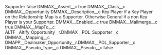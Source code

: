 <?xml version="1.0" encoding="UTF-8"?>
<CustomMetadata xmlns="http://soap.sforce.com/2006/04/metadata" xmlns:xsi="http://www.w3.org/2001/XMLSchema-instance" xmlns:xsd="http://www.w3.org/2001/XMLSchema">
    <label>Supporter</label>
    <protected>false</protected>
    <values>
        <field>DMMAX__Assert__c</field>
        <value xsi:type="xsd:boolean">true</value>
    </values>
    <values>
        <field>DMMAX__Class__c</field>
        <value xsi:type="xsd:string">DMMAX__Opportunity</value>
    </values>
    <values>
        <field>DMMAX__Description__c</field>
        <value xsi:type="xsd:string">Key Player if a Key Player on the Relationship Map is a Supporter. Otherwise General if a non Key Player is your Supporter.</value>
    </values>
    <values>
        <field>DMMAX__Enabled__c</field>
        <value xsi:type="xsd:boolean">true</value>
    </values>
    <values>
        <field>DMMAX__Mailmerge__c</field>
        <value xsi:type="xsd:boolean">true</value>
    </values>
    <values>
        <field>DMMAX__MapTo__c</field>
        <value xsi:type="xsd:string">ALTF__Altify_Opportunity__r.DMMAX__POL_Supporter__c</value>
    </values>
    <values>
        <field>DMMAX__Mapping__c</field>
        <value xsi:type="xsd:string">DMAPP__Dealmaker_Opportunity__r.DMMAX__POL_Supporter__c</value>
    </values>
    <values>
        <field>DMMAX__Pseudo_Type__c</field>
        <value xsi:nil="true"/>
    </values>
    <values>
        <field>DMMAX__Pseudo__c</field>
        <value xsi:type="xsd:boolean">false</value>
    </values>
</CustomMetadata>
